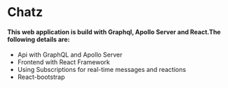 # Chatz
#### This web application is build with Graphql, Apollo Server and React.The following details are:
* Api with GraphQL and Apollo Server
* Frontend with React Framework 
* Using Subscriptions for real-time messages and reactions
* React-bootstrap
